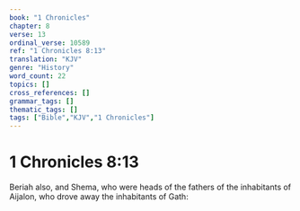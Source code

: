 ```yaml
---
book: "1 Chronicles"
chapter: 8
verse: 13
ordinal_verse: 10589
ref: "1 Chronicles 8:13"
translation: "KJV"
genre: "History"
word_count: 22
topics: []
cross_references: []
grammar_tags: []
thematic_tags: []
tags: ["Bible","KJV","1 Chronicles"]
---
```


# 1 Chronicles 8:13

Beriah also, and Shema, who were heads of the fathers of the inhabitants of Aijalon, who drove away the inhabitants of Gath:
